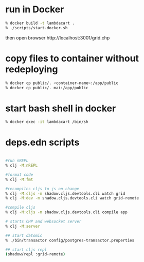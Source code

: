 # run in Docker
```bash
% docker build -t lambdacart .
% ./scripts/start-docker.sh
```


then open browser http://localhost:3001/grid.chp

# copy files to container without redeploying
```bash
% docker cp public/. <container-name>:/app/public 
% docker cp public/. mai:/app/public
```

# start bash shell in docker
```bash
% docker exec -it lambdacart /bin/sh 
```

# deps.edn scripts
```bash

#run nREPL
% clj -M:nREPL

#format code
% clj -M:fmt

#recompiles cljs to js on change
% clj -M:cljs -m shadow.cljs.devtools.cli watch grid
% clj -M:dev -m shadow.cljs.devtools.cli watch grid-remote

#compile cljs
% clj -M:cljs -m shadow.cljs.devtools.cli compile app

# starts CHP and websocket server
% clj -M:server

## start datomic
% ./bin/transactor config/postgres-transactor.properties

## start cljs repl
(shadow/repl :grid-remote)

```
